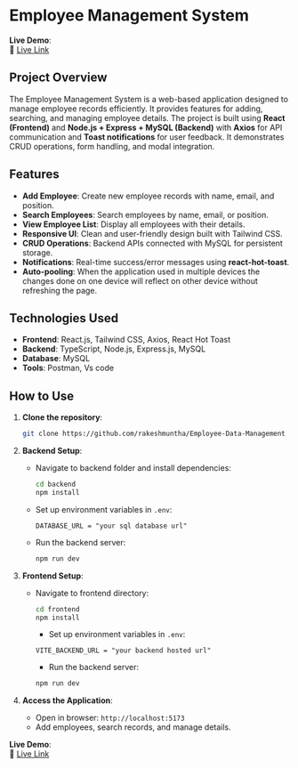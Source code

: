 # **Employee Management System**

**Live Demo**:  
   🔗 [Live Link](https://employee-data-management-34mhl7jth-rakeshs-projects-82057bd1.vercel.app/)

## **Project Overview**

The Employee Management System is a web-based application designed to manage employee records efficiently. It provides features for adding, searching, and managing employee details. The project is built using **React (Frontend)** and **Node.js + Express + MySQL (Backend)** with **Axios** for API communication and **Toast notifications** for user feedback. It demonstrates CRUD operations, form handling, and modal integration.

## **Features**

- **Add Employee**: Create new employee records with name, email, and position.  
- **Search Employees**: Search employees by name, email, or position.  
- **View Employee List**: Display all employees with their details.  
- **Responsive UI**: Clean and user-friendly design built with Tailwind CSS.  
- **CRUD Operations**: Backend APIs connected with MySQL for persistent storage.  
- **Notifications**: Real-time success/error messages using **react-hot-toast**.  
- **Auto-pooling**: When the application used in multiple devices the changes done on one device will reflect on other device without refreshing the page.

## **Technologies Used**

- **Frontend**: React.js, Tailwind CSS, Axios, React Hot Toast  
- **Backend**: TypeScript, Node.js, Express.js, MySQL  
- **Database**: MySQL
- **Tools**: Postman, Vs code  

## **How to Use**

1. **Clone the repository**:
   ```bash
   git clone https://github.com/rakeshmuntha/Employee-Data-Management

2. **Backend Setup**:
   - Navigate to backend folder and install dependencies:
     ```bash
     cd backend
     npm install
     ```
   - Set up environment variables in `.env`:
     ```
     DATABASE_URL = "your sql database url"
     ```
   - Run the backend server:
     ```bash
     npm run dev
     ```

3. **Frontend Setup**:
   - Navigate to frontend directory:
     ```bash
     cd frontend
     npm install
     ```
      - Set up environment variables in `.env`:
     ```
     VITE_BACKEND_URL = "your backend hosted url"
     ```
       - Run the backend server:
     ```bash
     npm run dev
     ```

4. **Access the Application**:
   - Open in browser: `http://localhost:5173`  
   - Add employees, search records, and manage details.

**Live Demo**:  
   🔗 [Live Link](https://employee-data-management-34mhl7jth-rakeshs-projects-82057bd1.vercel.app/)
